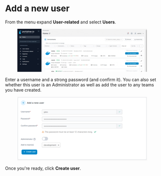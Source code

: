 # Add a new user

From the menu expand **User-related** and select **Users**.&#x20;

<figure><img src="../../.gitbook/assets/2.20-users-users.gif" alt=""><figcaption></figcaption></figure>

Enter a username and a strong password (and confirm it). You can also set whether this user is an Administrator as well as add the user to any teams you have created.&#x20;

<figure><img src="../../.gitbook/assets/2.15-settings-users-add.png" alt=""><figcaption></figcaption></figure>

Once you're ready, click **Create user**.
